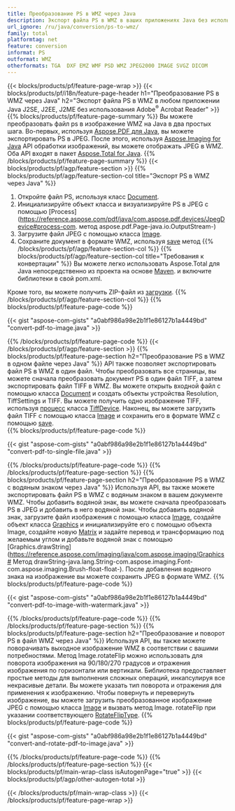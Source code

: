 ```yaml
---
title: Преобразование PS в WMZ через Java
description: Экспорт файла PS в WMZ в ваших приложениях Java без использования каких-либо сторонних приложений.
url_ignore: /ru/java/conversion/ps-to-wmz/
family: total
platformtag: net
feature: conversion
informat: PS
outformat: WMZ
otherformats: TGA  DXF EMZ WMF PSD WMZ JPEG2000 IMAGE SVGZ DICOM
---
```

{{< blocks/products/pf/feature-page-wrap >}}
{{< blocks/products/pf/i18n/feature-page-header h1="Преобразование PS в WMZ через Java" h2="Экспорт файла PS в WMZ в любом приложении Java J2SE, J2EE, J2ME без использования Adobe<sup>&reg;</sup> Acrobat Reader" >}}
{{% blocks/products/pf/feature-page-summary %}}
Вы можете преобразовать файл ps в изображение WMZ на Java в два простых шага. Во-первых, используя [Aspose.PDF для Java](https://products.aspose.com/pdf/java/), вы можете экспортировать PS в JPEG. После этого, используя [Aspose.Imaging for Java](https://products.aspose.com/imaging/java/) API обработки изображений, вы можете отображать JPEG в WMZ. Оба API входят в пакет [Aspose.Total for Java](https://products.aspose.com/total/java/).
{{% /blocks/products/pf/feature-page-summary  %}}
{{< blocks/products/pf/agp/feature-section >}}
{{% blocks/products/pf/agp/feature-section-col title="Экспорт PS в WMZ через Java" %}}
1. Откройте файл PS, используя класс [Document](https://reference.aspose.com/pdf/java/com.aspose.pdf/Document).
2. Инициализируйте объект класса и визуализируйте PS в JPEG с помощью [Process](https://reference.aspose.com/pdf/java/com.aspose.pdf.devices/JpegDevice#process-com. метод aspose.pdf.Page-java.io.OutputStream-)
3. Загрузите файл JPEG с помощью класса [Image](https://reference.aspose.com/imaging/java/com.aspose.imaging/Image).
4. Сохраните документ в формате WMZ, используя [save](https://reference.aspose.com/imaging/java/com.aspose.imaging/Image#save-java.lang.String-com.aspose.imaging.ImageOptionsBase-) метод
{{% /blocks/products/pf/agp/feature-section-col %}}
{{% blocks/products/pf/agp/feature-section-col title="Требования к конвертации" %}}
Вы можете легко использовать Aspose.Total для Java непосредственно из проекта на основе [Maven](https://releases.aspose.com/total/java/). и включите библиотеки в свой pom.xml.

Кроме того, вы можете получить ZIP-файл из [загрузки](https://releases.aspose.com/total/java).
{{% /blocks/products/pf/agp/feature-section-col %}}
{{% blocks/products/pf/feature-page-code %}}

{{< gist "aspose-com-gists" "a0abf986a98e2b1f1e86127b1a4449bd" "convert-pdf-to-image.java" >}}


{{% /blocks/products/pf/feature-page-code %}}
{{< /blocks/products/pf/agp/feature-section >}}
{{% blocks/products/pf/feature-page-section  h2="Преобразование PS в WMZ в одном файле через Java" %}}
API также позволяет экспортировать файл PS в WMZ в один файл. Чтобы преобразовать все страницы, вы можете сначала преобразовать документ PS в один файл TIFF, а затем экспортировать файл TIFF в WMZ. Вы можете открыть входной файл с помощью класса [Document](https://reference.aspose.com/pdf/java/com.aspose.pdf/Document) и создать объекты устройства Resolution, TiffSettings и TIFF. Вы можете получить одно изображение TIFF, используя [процесс](https://reference.aspose.com/pdf/java/com.aspose.pdf.devices/TiffDevice#process-com.aspose.pdf.IDocument-int-int-java.io.OutputStream-) класса [TiffDevice](https://reference.aspose.com/pdf/java/com.aspose.pdf.devices/TiffDevice). Наконец, вы можете загрузить файл TIFF с помощью класса [Image](https://reference.aspose.com/imaging/java/com.aspose.imaging/Image) и сохранить его в формате WMZ с помощью [save](https://reference.aspose.com/imaging/java/com.aspose.imaging/Image#save-java.lang.String-com.aspose.imaging.ImageOptionsBase-).  
{{% blocks/products/pf/feature-page-code %}}

{{< gist "aspose-com-gists" "a0abf986a98e2b1f1e86127b1a4449bd" "convert-pdf-to-single-file.java" >}}

{{% /blocks/products/pf/feature-page-code  %}}
{{% /blocks/products/pf/feature-page-section %}}
{{% blocks/products/pf/feature-page-section  h2="Преобразование PS в WMZ с водяным знаком через Java" %}}
Используя API, вы также можете экспортировать файл PS в WMZ с водяным знаком в вашем документе WMZ. Чтобы добавить водяной знак, вы можете сначала преобразовать PS в JPEG и добавить в него водяной знак. Чтобы добавить водяной знак, загрузите файл изображения с помощью класса [Image](https://reference.aspose.com/imaging/java/com.aspose.imaging/Image), создайте объект класса [Graphics](https://reference.aspose.com/imaging/java/com.aspose.imaging/Graphics) и инициализируйте его с помощью объекта Image, создайте новую [Matrix](https://reference.aspose.com/imaging/java/com.aspose.imaging/Matrix) и задайте перевод и трансформацию под желаемым углом и добавьте водяной знак с помощью [Graphics.drawString](https://reference.aspose.com/imaging/java/com.aspose.imaging/Graphics# Метод drawString-java.lang.String-com.aspose.imaging.Font-com.aspose.imaging.Brush-float-float-). После добавления водяного знака на изображение вы можете сохранить JPEG в формате WMZ. 
{{% blocks/products/pf/feature-page-code %}}

{{< gist "aspose-com-gists" "a0abf986a98e2b1f1e86127b1a4449bd" "convert-pdf-to-image-with-watermark.java" >}}

{{% /blocks/products/pf/feature-page-code  %}}
{{% /blocks/products/pf/feature-page-section %}}
{{% blocks/products/pf/feature-page-section  h2="Преобразование и поворот PS в файл WMZ через Java" %}}
Используя API, вы также можете поворачивать выходное изображение WMZ в соответствии с вашими потребностями. Метод Image.rotateFlip можно использовать для поворота изображения на 90/180/270 градусов и отражения изображения по горизонтали или вертикали. Библиотека предоставляет простые методы для выполнения сложных операций, инкапсулируя все некрасивые детали. Вы можете указать тип поворота и отражения для применения к изображению. Чтобы повернуть и перевернуть изображение, вы можете загрузить преобразованное изображение JPEG с помощью класса [Image](https://reference.aspose.com/imaging/java/com.aspose.imaging/Image) и вызвать метод Image. rotateFlip при указании соответствующего [RotateFlipType](https://reference.aspose.com/imaging/java/com.aspose.imaging/RotateFlipType). 
{{% blocks/products/pf/feature-page-code %}}

{{< gist "aspose-com-gists" "a0abf986a98e2b1f1e86127b1a4449bd" "convert-and-rotate-pdf-to-image.java" >}}

{{% /blocks/products/pf/feature-page-code  %}}
{{% /blocks/products/pf/feature-page-section %}}
{{< blocks/products/pf/main-wrap-class isAutogenPage="true" >}}
{{< blocks/products/pf/agp/other-autogen-total >}}

{{< /blocks/products/pf/main-wrap-class >}}
{{< /blocks/products/pf/feature-page-wrap >}}